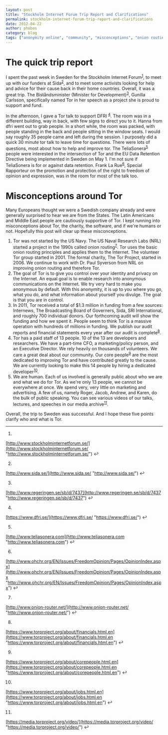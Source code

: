 ```yaml
---
layout: post
title: "Stockholm Internet Forum Trip Report and Clarifications"
permalink: stockholm-internet-forum-trip-report-and-clarifications
date: 2012-04-22
author: phobos
category: blog
tags: ["anonymity online", "community", "misconceptions", "onion routing", "sida", "stockholm internet forum", "sweden", "tor"]
---
```


# The quick trip report

I spent the past week in Sweden for the Stockholm Internet Forum<sup><a href="#fn1" class="footnoteRef" id="fnref1">1</a></sup>, to meet up with our funders at Sida<sup><a href="#fn2" class="footnoteRef" id="fnref2">2</a></sup>, and to meet some activists looking for help and advice for their cause back in their home countries. Overall, it was a great trip. The Biståndsminister (Minister for Development)<sup><a href="#fn3" class="footnoteRef" id="fnref3">3</a></sup>, Gunilla Carlsson, specifically named Tor in her speech as a project she is proud to support and fund.

In the afternoon, I gave a Tor talk to support DFRI <sup><a href="#fn4" class="footnoteRef" id="fnref4">4</a></sup>. The room was in a different building, way in back, with few signs to direct you to it. Hanna from dfri went out to grab people. In a short while, the room was packed, with people standing in the back and people sitting in the window seats. I would say roughly 35 people came and left during the session. I purposely did a quick 30 minute tor talk to leave time for questions. There were lots of questions, most about how to help and improve tor. The TeliaSonera<sup><a href="#fn5" class="footnoteRef" id="fnref5">5</a></sup> people were interested in the intersection of Tor and the EU Data Retention Directive being implemented in Sweden on May 1. I'm not sure if TeliaSonera is for or against data retention. Frank La Rue<sup><a href="#fn6" class="footnoteRef" id="fnref6">6</a></sup>, Special Rapporteur on the promotion and protection of the right to freedom of opinion and expression, was in the room for most of the talk too.

# Misconceptions around Tor

Many Europeans thought we were a Swedish company already and were generally surprised to hear we are from the States. The Latin Americans and Middle East people are cautiously supportive of Tor. I kept running into misconceptions about Tor, the charity, the software, and if we're humans or not. Hopefully this post will clear up these misconceptions.

1. Tor was not started by the US Navy. The US Naval Research Labs (NRL) started a project in the 1990s called onion routing<sup><a href="#fn7" class="footnoteRef" id="fnref7">7</a></sup>. Tor uses the basic onion routing principles and applies them to the Internet. The volunteer Tor group started in 2001. The formal charity, The Tor Project, started in 2006. We continue to work with Dr. Paul Syverson from NRL on improving onion routing and therefore Tor.
2. The goal of Tor is to give you control over your identity and privacy on the Internet. An equal goal is to enable research into anonymous communications on the Internet. We try very hard to make you anonymous by default. With this anonymity, it is up to you where you go, what you do, and what information about yourself you divulge. The goal is that you are in control.
3. In 2011, Tor received a total of $1.3 million in funding from a few sources: Internews, The Broadcasting Board of Governers, Sida, SRI International, and roughly 700 individual donors. Our forthcoming audit will show the funding and how we spent it. People seem to think Tor is a massive operation with hundreds of millions in funding. We publish our audit reports and financial statements every year after our audit is complete<sup><a href="#fn8" class="footnoteRef" id="fnref8">8</a></sup>.
4. Tor has a paid staff of 13 people. 10 of the 13 are developers and researchers. We have a part-time CFO, a marketing/policy person, and an Executive Director. We rely heavily on thousands of volunteers. We care a great deal about our community. Our core people<sup><a href="#fn9" class="footnoteRef" id="fnref9">9</a></sup> are the most dedicated to improving Tor and have contributed greatly to the cause. We are currently looking to make this 14 people by hiring a dedicated developer<sup><a href="#fn10" class="footnoteRef" id="fnref10">10</a></sup>.
5. We are human. Each of us involved is generally public about who we are and what we do for Tor. As we're only 13 people, we cannot be everywhere at once. We spend very, very little on marketing and advertising. A few of us, namely Roger, Jacob, Andrew, and Karen, do the bulk of public speaking. You can see various videos of our talks, lectures, and speeches in our media archive<sup><a href="#fn11" class="footnoteRef" id="fnref11">11</a></sup>.

Overall, the trip to Sweden was successful. And I hope these five points clarify who and what is Tor.

* * *

1. 

[http://www.stockholminternetforum.se/](http://www.stockholminternetforum.se/ "http://www.stockholminternetforum.se/") ↩

2. 

[http://www.sida.se/](http://www.sida.se/ "http://www.sida.se/") ↩

3. 

[http://www.regeringen.se/sb/d/7437](http://www.regeringen.se/sb/d/7437 "http://www.regeringen.se/sb/d/7437") ↩

4. 

[https://www.dfri.se/](https://www.dfri.se/ "https://www.dfri.se/") ↩

5. 

[http://www.teliasonera.com](http://www.teliasonera.com "http://www.teliasonera.com") ↩

6. 

[http://www.ohchr.org/EN/Issues/FreedomOpinion/Pages/OpinionIndex.aspx](http://www.ohchr.org/EN/Issues/FreedomOpinion/Pages/OpinionIndex.aspx "http://www.ohchr.org/EN/Issues/FreedomOpinion/Pages/OpinionIndex.aspx") ↩

7. 

[http://www.onion-router.net/](http://www.onion-router.net/ "http://www.onion-router.net/") ↩

8. 

[https://www.torproject.org/about/financials.html.en](https://www.torproject.org/about/financials.html.en "https://www.torproject.org/about/financials.html.en") ↩

9. 

[https://www.torproject.org/about/corepeople.html.en](https://www.torproject.org/about/corepeople.html.en "https://www.torproject.org/about/corepeople.html.en") ↩

10. 

[https://www.torproject.org/about/jobs.html.en](https://www.torproject.org/about/jobs.html.en "https://www.torproject.org/about/jobs.html.en") ↩

11. 

[https://media.torproject.org/video/](https://media.torproject.org/video/ "https://media.torproject.org/video/") ↩


